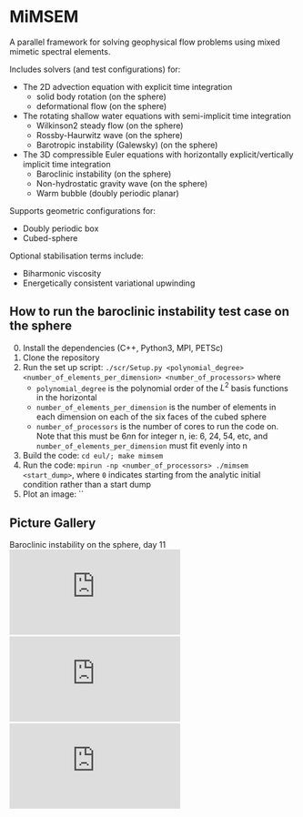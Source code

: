 # MiMSEM
A parallel framework for solving geophysical flow problems using mixed mimetic spectral elements.

Includes solvers (and test configurations) for:
* The 2D advection equation with explicit time integration
  * solid body rotation (on the sphere)
  * deformational flow (on the sphere)
* The rotating shallow water equations with semi-implicit time integration
  * Wilkinson2 steady flow (on the sphere)
  * Rossby-Haurwitz wave (on the sphere)
  * Barotropic instability (Galewsky) (on the sphere)
* The 3D compressible Euler equations with horizontally explicit/vertically implicit time integration
  * Baroclinic instability (on the sphere)
  * Non-hydrostatic gravity wave (on the sphere)
  * Warm bubble (doubly periodic planar)

Supports geometric configurations for:
* Doubly periodic box
* Cubed-sphere

Optional stabilisation terms include:
* Biharmonic viscosity
* Energetically consistent variational upwinding

## How to run the baroclinic instability test case on the sphere ##
0. Install the dependencies (C++, Python3, MPI, PETSc)
1. Clone the repository
2. Run the set up script: `./scr/Setup.py <polynomial_degree> <number_of_elements_per_dimension> <number_of_processors>` where
   * `polynomial_degree` is the polynomial order of the $L^2$ basis functions in the horizontal
   * `number_of_elements_per_dimension` is the number of elements in each dimension on each of the six faces of the cubed sphere
   * `number_of_processors` is the number of cores to run the code on. Note that this must be 6*n*n for integer n, ie: 6, 24, 54, etc, and `number_of_elements_per_dimension` must fit evenly into n
3. Build the code: `cd eul/; make mimsem`
4. Run the code: `mpirun -np <number_of_processors> ./mimsem <start_dump>`, where `0` indicates starting from the analytic initial condition rather than a start dump 
5. Plot an image: ``

## Picture Gallery ##
Baroclinic instability on the sphere, day 11
![](https://github.com/davelee2804/images/blob/master/euler_sphere/exner_000_0044_nh.pdf)
![](https://github.com/davelee2804/images/blob/master/euler_sphere/theta_0044_nh.pdf)
![](https://github.com/davelee2804/images/blob/master/euler_sphere/vorticity_004_0044_nh.pdf)
